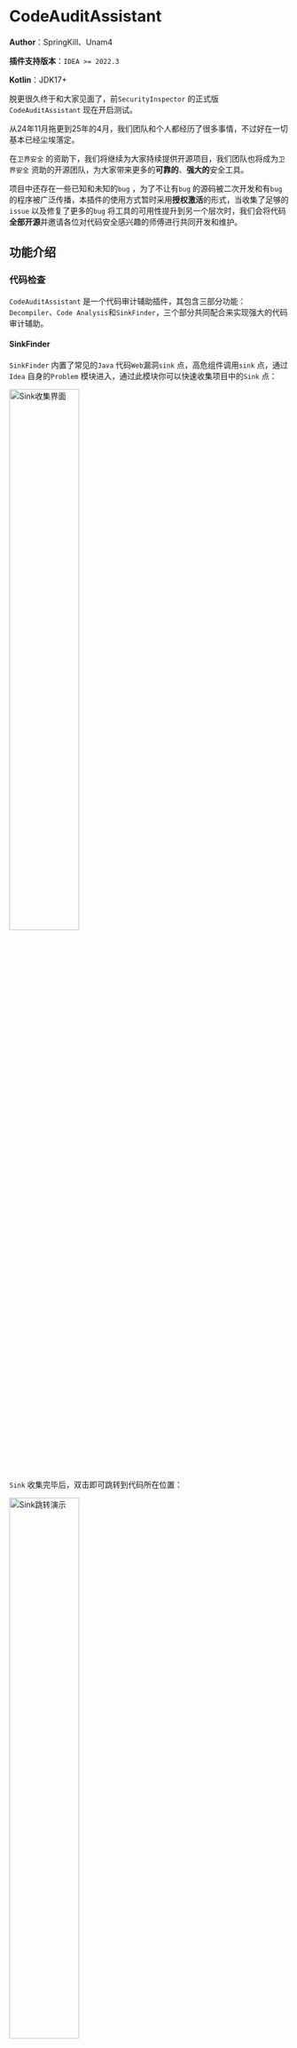 # CodeAuditAssistant

**Author**：SpringKill、Unam4

**插件支持版本**：`IDEA >= 2022.3`

**Kotlin**：JDK17+

脱更很久终于和大家见面了，前`SecurityInspector` 的正式版`CodeAuditAssistant` 现在开启测试。

从24年11月拖更到25年的4月，我们团队和个人都经历了很多事情，不过好在一切基本已经尘埃落定。

在`卫界安全` 的资助下，我们将继续为大家持续提供开源项目，我们团队也将成为`卫界安全` 资助的开源团队，为大家带来更多的**可靠的**、**强大的**安全工具。

项目中还存在一些已知和未知的`bug` ，为了不让有`bug` 的源码被二次开发和有`bug` 的程序被广泛传播，本插件的使用方式暂时采用**授权激活**的形式，当收集了足够的`issue` 以及修复了更多的`bug` 将工具的可用性提升到另一个层次时，我们会将代码**全部开源**并邀请各位对代码安全感兴趣的师傅进行共同开发和维护。

## 功能介绍

### 代码检查

`CodeAuditAssistant` 是一个代码审计辅助插件，其包含三部分功能：`Decompiler`、`Code Analysis`和`SinkFinder`，三个部分共同配合来实现强大的代码审计辅助。

#### SinkFinder

`SinkFinder` 内置了常见的`Java` 代码`Web`漏洞`sink` 点，高危组件调用`sink` 点，通过`Idea` 自身的`Problem` 模块进入，通过此模块你可以快速收集项目中的`Sink` 点：

<img src="./img/image-20250331010159751.png" alt="Sink收集界面" width="50%" />

`Sink` 收集完毕后，双击即可跳转到代码所在位置：

<img src="./img/image-20250331010358550.png" alt="Sink跳转演示" width="50%" />

#### 反编译

反编译模块和原来目前没有更改，在列表中选择要反编译的`jar` 包后，点击`Run` 即可反编译回源代码（目前没有做任何优化、失败率高）。

<img src="./img/image-20250331010458737.png" alt="反编译界面" width="35%" />

#### 代码分析

本次更新的最大内容是代码分析模块，通过此模块你可以快速查找一个方法的调用路径，下面逐步介绍功能：

<img src="./img/image-20250331010441318.png" alt="代码分析界面" width="50%" />

首先是功能区，`Generate CallGraph` 按钮用于生成项目的调用图，旁边的**下拉菜单**用来选取调用图的**构建范围**，如果你选择了`Entire` 则会对整个项目进行构建，如果你选择了`Selected Module` 那么在你点击`Generate CallGraph` 的时候就会弹出一个窗口用来选择构建范围。

<img src="./img/image-20250331010933308.png" alt="模块选择" width="50%" />
<img src="./img/image-20250331123256112.png" alt="右键菜单" width="50%" />

在构建图之前，你应该看到了界面上的两个复选框，这两个框分别代表：

`Info`：收集全部方法相关信息（用于按条件查找特定的方法）

`Path`：构建图时包含方法的调用路径（用于构建方法的调用关系）

一般情况下，如果你的代码量不是很大并且电脑内存充足，建议全都选上。

<img src="./img/image-20250331123349918.png" alt="复选框说明" width="50%" />

隐藏窗口：

点击此按钮可唤出一个隐藏窗口，如果在上一步构件图的时候你勾选了`Info` 就可以在这里快速按照条件查找想要的方法：

其中的`ParamType` 输入框需要使用全限定类名，用英文逗号分隔，并支持使用`*` 作为通配符，示例如下：

`java.lang.String,*` 用这个参数可以查找到所有第一个参数是`String` 类型，第二个参数是任意类型的方法。

其中`Annotations` 字段同样是用英文逗号分隔，但是不用写全限定类名，示例如下：

`@Override,@xxx` 用这个参数可以查找到所有拥有`Override`注解和`xxx`注解的方法。

<img src="./img/image-20250331124009118.png" alt="隐藏窗口" width="50%" />

使用示例：

<img src="./img/image-20250331124429606.png" alt="搜索示例" width="50%" />

搜索路径：

当你完成了图的构建之后（进度条可能会因为你的工具窗口太窄而无法显示，你可以选择将工具窗口拖出来作为一个独立的窗口使用），就可以使用搜索功能进行搜索：

搜索有三种方式，第一种是如果你想要查找指定两个方法的调用路径，只需要将起始方法作为`ROOT`，将结束方法作为`SINK`然后点击`Search` 就可以快速搜索，搜索结果进行双击就能跳转到代码对应的位置（有可能不准确）：

<img src="./img/image-20250331124823202.png" alt="路径搜索" width="50%" />

第二种方式是如果你不知道起点，只想找到某一个方法的调用链/位置的时候，单独输入`SINK` 也可以进行查找：

<img src="./img/image-20250331124952438.png" alt="单独Sink搜索" width="50%" />

第三种方法是，当你在程序中发现了一个有趣的方法，并想查找所有能够调用到该方法的路径时，可以通过右键菜单中的`Search as sink` 进行搜索，点击后会自动将你选中的方法名填写到`SINK`搜索框中并自动运行搜索：

<img src="./img/image-20250331125202792.png" alt="右键搜索" width="50%" />

所有的结果折叠可以用`回车` 展开或重新折叠，所有的节点都可以双击跳转到指定的位置。

log4j检测示例：

<img src="./img/image-20250401025726431.png" alt="log4j检测示例" width="50%" />

#### 展示界面

当你没有进行任何操作的时候，会看到如下界面：

其中`Root Methods`中用来展示所有的**没有被其他人调用的方法**。

`Info` 中用来展示一些提示信息，它会识别你的系统平台（方便提交ISSUE的时候进行识别），在没有构建图的时候`CallGraph` 的状态是Not Ready，只有当你成功构建图之后状态才会变成Ready。

`MethodNode`用来展示当前的调用图中有多少节点，以及下方会展示使用了多少内存，是否有提示信息或者报错信息等内容。

<img src="./img/image-20250331125415889.png" alt="初始界面" width="50%" />

`Search Results`界面用来展示搜索结果：

<img src="./img/image-20250331125928270.png" alt="搜索路径图标" width="5%" /> 图标用来表示搜索路径 </br>
<img src="./img/image-20250331130037060.png" alt="方法声明图标" width="5%" /> 图标用来表示方法声明，也就是方法被定义的位置 </br>
<img src="./img/image-20250331130128343.png" alt="方法调用图标" width="5%" /> 用来表示方法的调用 </br>
<img src="./img/image-20250331130217321.png" alt="新建对象图标" width="5%" /> 用来展示对象的新建，当前版本也用来表示隐藏窗口中的方法的搜索结果</br>
`文件图标` 当前版本用来表示一个接口中的方法或者抽象类中的方法被实现或重写 </br>


## 注意&功能开发

我们很关注您的代码安全，相信您也一样，所以在使用过程中如有想要的功能以及`bug` 等问题，请及时提出，我们会尽快进行优化/修复。

当前版本使用的路径搜索方法为`DFS` 算法，此方法对于两点中有多条路径的情况可能展示不全，当前可以采用分段搜索的方式进行查找，为了解决这个问题我们将做：

搜索功能优化

路径查找方法优化

图结构优化

当前版本的`CallGraph` 不能持久化保存，为此我们将做：

调用图持久化

方法变动监听

当前版本搜索时的`Root/Source` 可能重复，造成结果中有相同的路径，为此我们将做：

`Root/Source` 节点去重和路径去重

其他feature：

支持直接对lib jar的搜索，移除反编译

搜索结果高亮优化

……

欢迎各位师傅提出`Issue` 帮助项目改进！

## 关于后续版本

我们计划会在后期推出`Pro` 版本，在开源版中提出Issue并被采纳的师傅，我们会赠送`Pro` 的授权码。

`Pro` 版本不同于开源版本，会采用自研的特殊引擎以及特殊机制进行分析，`Pro`计划拥有以下功能：

`Pro` 版本的目的是为了一键精准识别漏洞，尽可能去除误报，支持一键生成报告，以图做到一键扫描，一键报告的形式，更适合刚刚入门代码审计但是直接需要报告的人群。

| 功能差异 |       开源版       |                PRO版                 |
| :------: | :----------------: | :----------------------------------: |
| 语言支持 |    全部JVM语言     |       更多语言（Python、go等）       |
| 污点分析 |     仅方法调用     |         更完善的污点分析能力         |
| 报告导出 |       不支持       |             支持导出报告             |
|   SCA    | 后续仅支持依赖分析 |       更加精准的调用级SCA分析        |
|  AI辅助  |         无         | 独创的AI分析模式，不同于市面任何产品 |
|    ……    |         ……         |                  ……                  |

## 授权

关于当前版本的授权问题，可联系公众号：卫界安全-阿呆攻防进行获取，也可以添加我的个人微信（微信号：SpringKill_）进行交流，如果你认为这个项目对你有帮助，请点个小小的Star和Follow鼓励一下我吧～

## 结语

林地生长于漫宿墙外。每一个研习诸史的人都知道，漫宿无墙。
